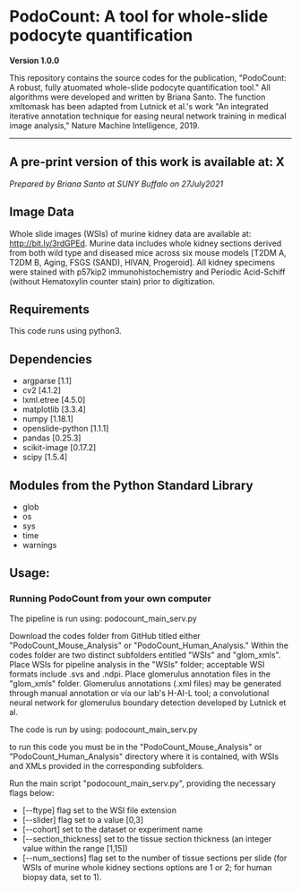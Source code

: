 # PodoCount: A tool for whole-slide podocyte quantification

**Version 1.0.0**

This repository contains the source codes for the publication, "PodoCount: A robust, fully atuomated whole-slide podocyte quantification tool." All algorithms were developed and written by Briana Santo. The function xmltomask has been adapted from Lutnick et al.'s work "An integrated iterative annotation technique for easing neural network training in medical image analysis," Nature Machine Intelligence, 2019.

---
## A pre-print version of this work is available at: X

*Prepared by Briana Santo at SUNY Buffalo on 27July2021*

## Image Data

Whole slide images (WSIs) of murine kidney data are available at: http://bit.ly/3rdGPEd. Murine data includes whole kidney sections derived from both wild type and diseased mice across six mouse models [T2DM A, T2DM B, Aging, FSGS (SAND), HIVAN, Progeroid]. All kidney specimens were stained with p57kip2 immunohistochemistry and Periodic Acid-Schiff (without Hematoxylin counter stain) prior to digitization. 

## Requirements

This code runs using python3.

## Dependencies

- argparse [1.1]
- cv2 [4.1.2]
- lxml.etree [4.5.0]
- matplotlib [3.3.4]
- numpy [1.18.1]
- openslide-python [1.1.1]
- pandas [0.25.3]
- scikit-image [0.17.2]
- scipy [1.5.4]

## Modules from the Python Standard Library

- glob 
- os 
- sys
- time
- warnings

## Usage: 
### Running PodoCount from your own computer

The pipeline is run using: podocount_main_serv.py

Download the codes folder from GitHub titled either "PodoCount_Mouse_Analysis" or "PodoCount_Human_Analysis." Within the codes folder are two distinct subfolders entitled "WSIs" and "glom_xmls". Place WSIs for pipeline analysis in the "WSIs" folder; acceptable WSI formats include .svs and .ndpi. Place glomerulus annotation files in the "glom_xmls" folder. Glomerulus annotations (.xml files) may be generated through manual annotation or via our lab's H-AI-L tool; a convolutional neural network for glomerulus boundary detection developed by Lutnick et al. 

The code is run by using: podocount_main_serv.py

to run this code you must be in the "PodoCount_Mouse_Analysis" or "PodoCount_Human_Analysis" directory where it is contained, with WSIs and XMLs provided in the corresponding subfolders. 

Run the main script "podocount_main_serv.py", providing the necessary flags below:
- [--ftype] flag set to the WSI file extension
- [--slider] flag set to a value [0,3]
- [--cohort] set to the dataset or experiment name
- [--section_thickness] set to the tissue section thickness (an integer value within the range [1,15])
- [--num_sections] flag set to the number of tissue sections per slide (for WSIs of murine whole kidney sections options are 1 or 2; for human biopsy data, set to 1).
